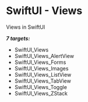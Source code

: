 # SwiftUI - Views

Views in SwiftUI


***7 targets:***

  - SwiftUI_Views
  - SwiftUI_Views_AlertView
  - SwiftUI_Views_Forms
  - SwiftUI_Views_Images
  - SwiftUI_Views_ListView
  - SwiftUI_Views_TabView
  - SwiftUI_Views_Toggle
  - SwiftUI_Views_ZStack

